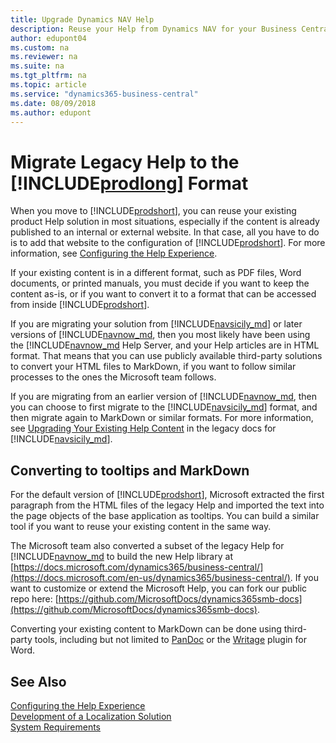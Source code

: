 ```yaml
---
title: Upgrade Dynamics NAV Help
description: Reuse your Help from Dynamics NAV for your Business Central solution.
author: edupont04
ms.custom: na
ms.reviewer: na
ms.suite: na
ms.tgt_pltfrm: na
ms.topic: article
ms.service: "dynamics365-business-central"
ms.date: 08/09/2018
ms.author: edupont
---
```


# Migrate Legacy Help to the [!INCLUDE[prodlong](../developer/includes/prodlong.md)] Format

When you move to [!INCLUDE[prodshort](../developer/includes/prodshort.md)], you can reuse your existing product Help solution in most situations, especially if the content is already published to an internal or external website. In that case, all you have to do is to add that website to the configuration of [!INCLUDE[prodshort](../developer/includes/prodshort.md)]. For more information, see [Configuring the Help Experience](../deployment/configure-help.md).  

If your existing content is in a different format, such as PDF files, Word documents, or printed manuals, you must decide if you want to keep the content as-is, or if you want to convert it to a format that can be accessed from inside [!INCLUDE[prodshort](../developer/includes/prodshort.md)].  

If you are migrating your solution from [!INCLUDE[navsicily_md](../developer/includes/navsicily_md.md)] or later versions of [!INCLUDE[navnow_md](../developer/includes/navnow_md.md), then you most likely have been using the [!INCLUDE[navnow_md](../developer/includes/navnow_md.md) Help Server, and your Help articles are in HTML format. That means that you can use publicly available third-party solutions to convert your HTML files to MarkDown, if you want to follow similar processes to the ones the Microsoft team follows.  

If you are migrating from an earlier version of [!INCLUDE[navnow_md](../developer/includes/navnow_md.md), then you can choose to first migrate to the [!INCLUDE[navsicily_md](../developer/includes/navsicily_md.md)] format, and then migrate again to MarkDown or similar formats. For more information, see [Upgrading Your Existing Help Content](/previous-versions/dynamicsnav-2013r2/dn466754(v=nav.71)) in the legacy docs for [!INCLUDE[navsicily_md](../developer/includes/navsicily_md.md)].  

## Converting to tooltips and MarkDown
For the default version of [!INCLUDE[prodshort](../developer/includes/prodshort.md)], Microsoft extracted the first paragraph from the HTML files of the legacy Help and imported the text into the page objects of the base application as tooltips. You can build a similar tool if you want to reuse your existing content in the same way.  

The Microsoft team also converted a subset of the legacy Help for [!INCLUDE[navnow_md](../developer/includes/navnow_md.md) to build the new Help library at [https://docs.microsoft.com/dynamics365/business-central/](https://docs.microsoft.com/en-us/dynamics365/business-central/). If you want to customize or extend the Microsoft Help, you can fork our public repo here: [https://github.com/MicrosoftDocs/dynamics365smb-docs](https://github.com/MicrosoftDocs/dynamics365smb-docs).  

Converting your existing content to MarkDown can be done using third-party tools, including but not limited to [PanDoc](https://pandoc.org) or the [Writage](https://writage.com) plugin for Word.  

## See Also

[Configuring the Help Experience](../deployment/configure-help.md)  
[Development of a Localization Solution](../developer/readiness/readiness-develop-localization.md)  
[System Requirements](../deployment/system-requirement-business-central.md)  
